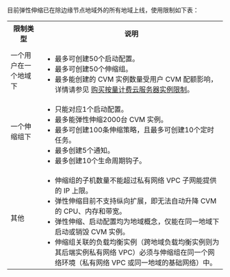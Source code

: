 目前弹性伸缩已在除边缘节点地域外的所有地域上线，使用限制如下表：
<table>
<tr>
<th>限制类型</th>
<th>说明</th>
</tr>
<tr>
<td>一个用户在一个地域下</td>
<td>
<ul class="params">
<li>最多可创建50个启动配置。</li>
<li>最多可创建50个伸缩组。</li>
<li>最多能创建的 CVM 实例数量受用户 CVM 配额影响，详情请参见 <a href="https://cloud.tencent.com/document/product/213/2664#PayAsYouGoLimit">购买按量计费云服务器实例限制</a>。</li>
</ul>
</td>
</tr>
<tr>
<td>一个伸缩组下</td>
<td>
<ul class="params">
<li>只能对应1个启动配置。</li>
<li>最多能弹性伸缩2000台 CVM 实例。</li>
<li>最多可创建100条伸缩策略，且最多可创建10个定时任务。</li>
<li>最多创建5个通知。</li>
<li>最多创建10个生命周期钩子。</li>
</ul>
</td>
</tr>
<tr>
<td>其他</td>
<td>
<ul class="params">
<li>伸缩组的子机数量不能超过私有网络 VPC 子网能提供的 IP 上限。</li>
<li>弹性伸缩目前不支持纵向扩展，即无法自动升降 CVM 的 CPU、内存和带宽。</li>
<li>弹性伸缩、启动配置均为地域概念，仅能在同一地域下启动或销毁 CVM 实例。</li>
<li>伸缩组关联的负载均衡实例（跨地域负载均衡实例则为其后端实例私有网络 VPC）必须与伸缩组在同一个网络环境（私有网络 VPC 或同一地域的基础网络）中。</li>
</ul>
</td>
</tr>
</table>



<style>
	.params{margin-bottom:0px !important;}
</style>
